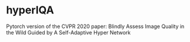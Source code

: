 # hyperIQA
Pytorch version of the CVPR 2020 paper: Blindly Assess Image Quality in the Wild Guided by A Self-Adaptive Hyper Network

